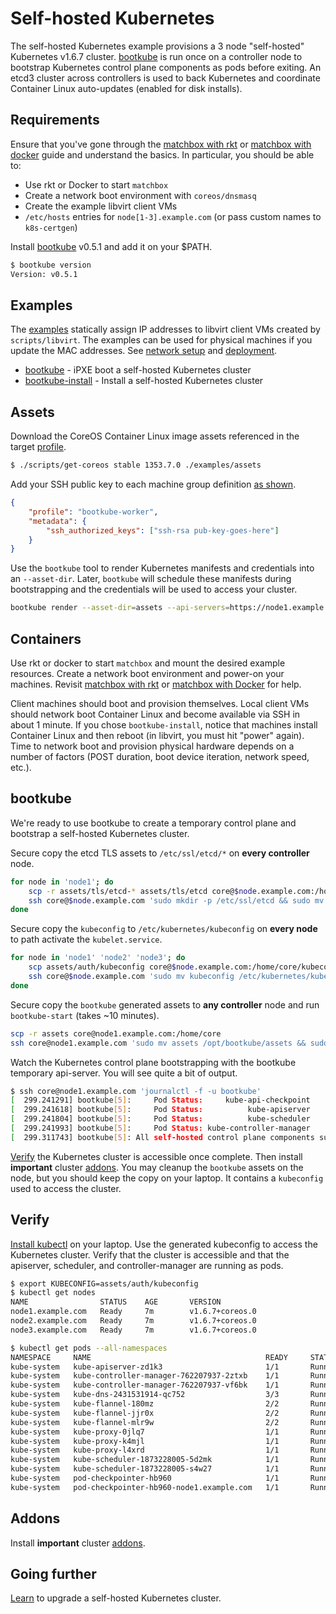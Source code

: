 # Self-hosted Kubernetes

The self-hosted Kubernetes example provisions a 3 node "self-hosted" Kubernetes v1.6.7 cluster. [bootkube](https://github.com/kubernetes-incubator/bootkube) is run once on a controller node to bootstrap Kubernetes control plane components as pods before exiting. An etcd3 cluster across controllers is used to back Kubernetes and coordinate Container Linux auto-updates (enabled for disk installs).

## Requirements

Ensure that you've gone through the [matchbox with rkt](getting-started-rkt.md) or [matchbox with docker](getting-started-docker.md) guide and understand the basics. In particular, you should be able to:

* Use rkt or Docker to start `matchbox`
* Create a network boot environment with `coreos/dnsmasq`
* Create the example libvirt client VMs
* `/etc/hosts` entries for `node[1-3].example.com` (or pass custom names to `k8s-certgen`)

Install [bootkube](https://github.com/kubernetes-incubator/bootkube/releases) v0.5.1 and add it on your $PATH.

```sh
$ bootkube version
Version: v0.5.1
```

## Examples

The [examples](../examples) statically assign IP addresses to libvirt client VMs created by `scripts/libvirt`. The examples can be used for physical machines if you update the MAC addresses. See [network setup](network-setup.md) and [deployment](deployment.md).

* [bootkube](../examples/groups/bootkube) - iPXE boot a self-hosted Kubernetes cluster
* [bootkube-install](../examples/groups/bootkube-install) - Install a self-hosted Kubernetes cluster

## Assets

Download the CoreOS Container Linux image assets referenced in the target [profile](../examples/profiles).

```sh
$ ./scripts/get-coreos stable 1353.7.0 ./examples/assets
```

Add your SSH public key to each machine group definition [as shown](../examples/README.md#ssh-keys).

```json
{
    "profile": "bootkube-worker",
    "metadata": {
        "ssh_authorized_keys": ["ssh-rsa pub-key-goes-here"]
    }
}
```

Use the `bootkube` tool to render Kubernetes manifests and credentials into an `--asset-dir`. Later, `bootkube` will schedule these manifests during bootstrapping and the credentials will be used to access your cluster.

```sh
bootkube render --asset-dir=assets --api-servers=https://node1.example.com:443 --api-server-alt-names=DNS=node1.example.com --etcd-servers=https://node1.example.com:2379
```

## Containers

Use rkt or docker to start `matchbox` and mount the desired example resources. Create a network boot environment and power-on your machines. Revisit [matchbox with rkt](getting-started-rkt.md) or [matchbox with Docker](getting-started-docker.md) for help.

Client machines should boot and provision themselves. Local client VMs should network boot Container Linux and become available via SSH in about 1 minute. If you chose `bootkube-install`, notice that machines install Container Linux and then reboot (in libvirt, you must hit "power" again). Time to network boot and provision physical hardware depends on a number of factors (POST duration, boot device iteration, network speed, etc.).

## bootkube

We're ready to use bootkube to create a temporary control plane and bootstrap a self-hosted Kubernetes cluster.

Secure copy the etcd TLS assets to `/etc/ssl/etcd/*` on **every controller** node.

```sh
for node in 'node1'; do
    scp -r assets/tls/etcd-* assets/tls/etcd core@$node.example.com:/home/core/
    ssh core@$node.example.com 'sudo mkdir -p /etc/ssl/etcd && sudo mv etcd-* etcd /etc/ssl/etcd/ && sudo chown -R etcd:etcd /etc/ssl/etcd && sudo chmod -R 500 /etc/ssl/etcd/'
done
```

Secure copy the `kubeconfig` to `/etc/kubernetes/kubeconfig` on **every node** to path activate the `kubelet.service`.

```sh
for node in 'node1' 'node2' 'node3'; do
    scp assets/auth/kubeconfig core@$node.example.com:/home/core/kubeconfig
    ssh core@$node.example.com 'sudo mv kubeconfig /etc/kubernetes/kubeconfig'
done
```

Secure copy the `bootkube` generated assets to **any controller** node and run `bootkube-start` (takes ~10 minutes).

```sh
scp -r assets core@node1.example.com:/home/core
ssh core@node1.example.com 'sudo mv assets /opt/bootkube/assets && sudo systemctl start bootkube'
```

Watch the Kubernetes control plane bootstrapping with the bootkube temporary api-server. You will see quite a bit of output.

```sh
$ ssh core@node1.example.com 'journalctl -f -u bootkube'
[  299.241291] bootkube[5]:     Pod Status:     kube-api-checkpoint     Running
[  299.241618] bootkube[5]:     Pod Status:          kube-apiserver     Running
[  299.241804] bootkube[5]:     Pod Status:          kube-scheduler     Running
[  299.241993] bootkube[5]:     Pod Status: kube-controller-manager     Running
[  299.311743] bootkube[5]: All self-hosted control plane components successfully started
```

[Verify](#verify) the Kubernetes cluster is accessible once complete. Then install **important** cluster [addons](cluster-addons.md). You may cleanup the `bootkube` assets on the node, but you should keep the copy on your laptop. It contains a `kubeconfig` used to access the cluster.

## Verify

[Install kubectl](https://coreos.com/kubernetes/docs/latest/configure-kubectl.html) on your laptop. Use the generated kubeconfig to access the Kubernetes cluster. Verify that the cluster is accessible and that the apiserver, scheduler, and controller-manager are running as pods.

```sh
$ export KUBECONFIG=assets/auth/kubeconfig
$ kubectl get nodes
NAME                STATUS    AGE       VERSION
node1.example.com   Ready     7m        v1.6.7+coreos.0
node2.example.com   Ready     7m        v1.6.7+coreos.0
node3.example.com   Ready     7m        v1.6.7+coreos.0

$ kubectl get pods --all-namespaces
NAMESPACE     NAME                                       READY     STATUS    RESTARTS   AGE
kube-system   kube-apiserver-zd1k3                       1/1       Running   0          7m
kube-system   kube-controller-manager-762207937-2ztxb    1/1       Running   0          7m
kube-system   kube-controller-manager-762207937-vf6bk    1/1       Running   1          7m
kube-system   kube-dns-2431531914-qc752                  3/3       Running   0          7m
kube-system   kube-flannel-180mz                         2/2       Running   1          7m
kube-system   kube-flannel-jjr0x                         2/2       Running   0          7m
kube-system   kube-flannel-mlr9w                         2/2       Running   0          7m
kube-system   kube-proxy-0jlq7                           1/1       Running   0          7m
kube-system   kube-proxy-k4mjl                           1/1       Running   0          7m
kube-system   kube-proxy-l4xrd                           1/1       Running   0          7m
kube-system   kube-scheduler-1873228005-5d2mk            1/1       Running   0          7m
kube-system   kube-scheduler-1873228005-s4w27            1/1       Running   0          7m
kube-system   pod-checkpointer-hb960                     1/1       Running   0          7m
kube-system   pod-checkpointer-hb960-node1.example.com   1/1       Running   0          6m
```

## Addons

Install **important** cluster [addons](cluster-addons.md).

## Going further

[Learn](bootkube-upgrades.md) to upgrade a self-hosted Kubernetes cluster.
